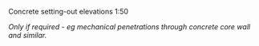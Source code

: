 Concrete setting-out elevations <span class="highlight-red">1:50</span>

_Only if required - eg mechanical penetrations through concrete core wall and similar._